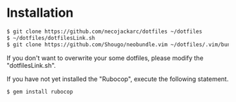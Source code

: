 # Installation

```sh
$ git clone https://github.com/necojackarc/dotfiles ~/dotfiles
$ ~/dotfiles/dotfilesLink.sh
$ git clone https://github.com/Shougo/neobundle.vim ~/dotfiles/.vim/bundle/neobundle.vim
```

If you don't want to overwrite your some dotfiles, please modify the "dotfilesLink.sh".

If you have not yet installed the "Rubocop", execute the following statement.

```sh
$ gem install rubocop
```
